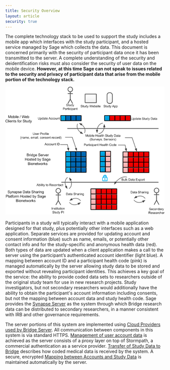 ```yaml
---
title: Security Overview
layout: article
security: true
---
```


The complete technology stack to be used to support the study includes a mobile app which interfaces with the study participant, and a hosted service managed by Sage which collects the data. This document is concerned primarily with the security of participant data once it has been transmitted to the server. A complete understanding of the security and deidentification risks must also consider the security of user data on the mobile device. **However, at this time Sage can not speak to issues related to the security and privacy of participant data that arise from the mobile portion of the technology stack.**
 
![Activities](/images/security1.png)

Participants in a study will typically interact with a mobile application designed for that study, plus potentially other interfaces such as a web application. Separate services are provided for updating account and consent information (blue) such as name, emails, or potentially other contact info and for the study-specific and anonymous health data (red). Both types of data are updated when a client application makes a call to the server using the participant’s authenticated account identifier (light blue). A mapping between account ID and a participant health code (pink) is managed automatically by the server allowing study data to be stored and exported without revealing participant identities. This achieves a key goal of the service: the ability to provide coded data sets to researchers outside of the original study team for use in new research projects. Study investigators, but not secondary researchers would additionally have the ability to obtain the participant's account information including consents, but not the mapping between account data and study health code. Sage provides the [Synapse Server](https://www.synapse.org/) as the system through which Bridge research data can be distributed to secondary researchers, in a manner consistent with IRB and other governance requirements.

The server portions of this system are implemented using [Cloud Providers used by Bridge Server](/articles/security/cloud_providers.html). All communication between components in this system is via standard HTTPS. [Management of user account data](/articles/security/account_management.html) is achieved as the server consists of a proxy layer on top of Stormpath, a commercial authentication as a service provider. [Transfer of Study Data to Bridge](/articles/security/study_data_transfer.html) describes how coded medical data is received by the system. A secure, encrypted [Mapping between Accounts and Study Data](/articles/security/anonymization.html) is maintained automatically by the server.